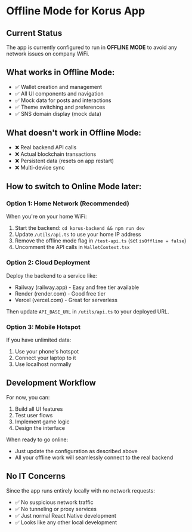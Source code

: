 # Offline Mode for Korus App

## Current Status
The app is currently configured to run in **OFFLINE MODE** to avoid any network issues on company WiFi.

## What works in Offline Mode:
- ✅ Wallet creation and management
- ✅ All UI components and navigation
- ✅ Mock data for posts and interactions
- ✅ Theme switching and preferences
- ✅ SNS domain display (mock data)

## What doesn't work in Offline Mode:
- ❌ Real backend API calls
- ❌ Actual blockchain transactions
- ❌ Persistent data (resets on app restart)
- ❌ Multi-device sync

## How to switch to Online Mode later:

### Option 1: Home Network (Recommended)
When you're on your home WiFi:
1. Start the backend: `cd korus-backend && npm run dev`
2. Update `/utils/api.ts` to use your home IP address
3. Remove the offline mode flag in `/test-api.ts` (set `isOffline = false`)
4. Uncomment the API calls in `WalletContext.tsx`

### Option 2: Cloud Deployment
Deploy the backend to a service like:
- Railway (railway.app) - Easy and free tier available
- Render (render.com) - Good free tier
- Vercel (vercel.com) - Great for serverless

Then update `API_BASE_URL` in `/utils/api.ts` to your deployed URL.

### Option 3: Mobile Hotspot
If you have unlimited data:
1. Use your phone's hotspot
2. Connect your laptop to it
3. Use localhost normally

## Development Workflow
For now, you can:
1. Build all UI features
2. Test user flows
3. Implement game logic
4. Design the interface

When ready to go online:
- Just update the configuration as described above
- All your offline work will seamlessly connect to the real backend

## No IT Concerns
Since the app runs entirely locally with no network requests:
- ✅ No suspicious network traffic
- ✅ No tunneling or proxy services
- ✅ Just normal React Native development
- ✅ Looks like any other local development